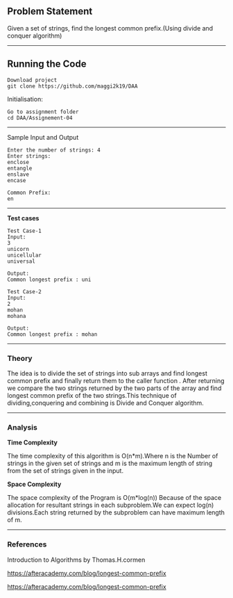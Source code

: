 ## Problem Statement
Given a set of strings, find the longest common prefix.(Using divide and conquer algorithm)

---
## Running the Code 

```
Download project
git clone https://github.com/maggi2k19/DAA
```
Initialisation: 
```
Go to assignment folder
cd DAA/Assignement-04
```
---

Sample Input and Output
```
Enter the number of strings: 4
Enter strings:
enclose
entangle
enslave
encase

Common Prefix: 
en 
```
---

**Test cases**

```
Test Case-1
Input:
3
unicorn
unicellular
universal

Output:
Common longest prefix : uni

Test Case-2
Input:
2 
mohan
mohana

Output:
Common longest prefix : mohan 
```

---

### Theory
The idea is to divide the set of strings into sub arrays and find longest common prefix and finally return them to the caller function . After returning we compare the two strings returned by the two parts of the array and find longest common prefix of the two strings.This technique of dividing,conquering and combining is Divide and Conquer algorithm.

---

### Analysis

**Time Complexity**

The time complexity of this algorithm is O(n*m).Where n is the Number of strings in the given set of strings and m is the maximum length of string from the set of strings given in the input.

**Space Complexity**

The space complexity of the Program is O(m*log(n)) Because of the space allocation for resultant strings in each subproblem.We can expect log(n) divisions.Each string returned by the subproblem can have maximum length of m.

----

### References

Introduction to Algorithms by Thomas.H.cormen

https://afteracademy.com/blog/longest-common-prefix

https://afteracademy.com/blog/longest-common-prefix 
